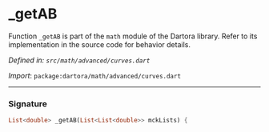# _getAB

Function `_getAB` is part of the `math` module of the Dartora library. Refer to its implementation in the source code for behavior details.

_Defined in: `src/math/advanced/curves.dart`_

_Import_: `package:dartora/math/advanced/curves.dart`


---


### Signature

```dart
List<double> _getAB(List<List<double>> mckLists) {
```
